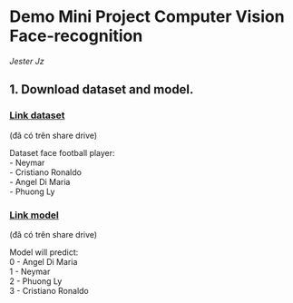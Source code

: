 <h1> Demo Mini Project Computer Vision Face-recognition</h1>
<i>Jester Jz</i>

<h2>1. Download dataset and model.</h2>

<a href='https://drive.google.com/drive/folders/1E9Ye5X5qEIVavh8rglyANAktw-pA_crt?usp=sharing'><h3>Link dataset</h3></a>
<p>(đã có trên share drive)</p>
<p>Dataset face football player:  <br> - Neymar 
  <br> - Cristiano Ronaldo
  <br> - Angel Di Maria
  <br> - Phuong Ly  </p>

<a href='https://drive.google.com/file/d/19zYX9SeSFG0FvlUpnxWDFo9r3lF3uYqV/view?usp=sharing'><h3>Link model</h3></a>
<p>(đã có trên share drive)</p>
<p>Model will predict:  <br>
  0 - Angel Di Maria <br>
  1 - Neymar <br>
  2 - Phuong Ly <br>
  3 - Cristiano Ronaldo</p>
